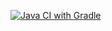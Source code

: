 [![Java CI with Gradle](https://github.com/0Gerty0/HW_SELENIDE_TEST/actions/workflows/ci.yml/badge.svg)](https://github.com/0Gerty0/HW_SELENIDE_TEST/actions/workflows/ci.yml)